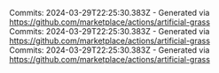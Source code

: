 Commits: 2024-03-29T22:25:30.383Z - Generated via https://github.com/marketplace/actions/artificial-grass
<br>
Commits: 2024-03-29T22:25:30.383Z - Generated via https://github.com/marketplace/actions/artificial-grass
<br>
Commits: 2024-03-29T22:25:30.383Z - Generated via https://github.com/marketplace/actions/artificial-grass
<br>
